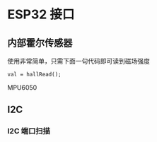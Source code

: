 # ESP32 接口

## 内部霍尔传感器

 使用非常简单，只需下面一句代码即可读到磁场强度

```c++c
val = hallRead();
```

MPU6050

## I2C

### I2C 端口扫描

```arduino

```